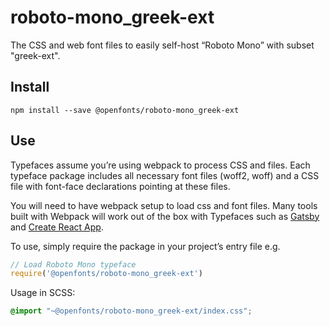 
# roboto-mono_greek-ext

The CSS and web font files to easily self-host “Roboto Mono” with subset "greek-ext".

## Install

`npm install --save @openfonts/roboto-mono_greek-ext`

## Use

Typefaces assume you’re using webpack to process CSS and files. Each typeface
package includes all necessary font files (woff2, woff) and a CSS file with
font-face declarations pointing at these files.

You will need to have webpack setup to load css and font files. Many tools built
with Webpack will work out of the box with Typefaces such as [Gatsby](https://github.com/gatsbyjs/gatsby)
and [Create React App](https://github.com/facebookincubator/create-react-app).

To use, simply require the package in your project’s entry file e.g.

```javascript
// Load Roboto Mono typeface
require('@openfonts/roboto-mono_greek-ext')
```

Usage in SCSS:
```scss
@import "~@openfonts/roboto-mono_greek-ext/index.css";
```
